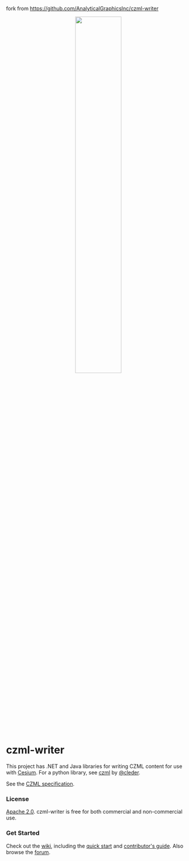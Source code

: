 fork from <a href="https://github.com/AnalyticalGraphicsInc/czml-writer">https://github.com/AnalyticalGraphicsInc/czml-writer</a>

<p align="center">
<img src="https://github.com/AnalyticalGraphicsInc/cesium/wiki/logos/Cesium_Logo_Color.jpg" width="50%" />
</p>

czml-writer
===========

This project has .NET and Java libraries for writing CZML content for use with [Cesium](http://cesium.agi.com/).  For a python library, see [czml](https://github.com/cleder/czml) by [@cleder](https://github.com/cleder).

See the [CZML specification](http://git.io/czml).

### License ###

[Apache 2.0](http://www.apache.org/licenses/LICENSE-2.0.html).  czml-writer is free for both commercial and non-commercial use.

### Get Started ###

Check out the [wiki](https://github.com/AnalyticalGraphicsInc/czml-writer/wiki), including the [quick start](https://github.com/AnalyticalGraphicsInc/czml-writer/wiki/Quick-Start) and [contributor's guide](https://github.com/AnalyticalGraphicsInc/czml-writer/wiki/Contributor's-Guide).  Also browse the [forum](https://groups.google.com/d/forum/cesium-dev).
